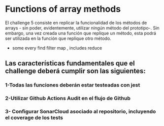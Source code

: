 # Functions of array methods

El challenge 5 consiste en replicar la funcionalidad de los métodos de arrays - sin poder, evidentemente, utilizar ningún método del prototipo-. Sin embargo, una vez creada una función que replique un método, esta podrá ser utilizada en la función que replique otro método.

-   some every find filter map , includes reduce

## Las características fundamentales que el challenge deberá cumplir son las siguientes:

### 1-Todas las funciones deberán estar testeadas con jest

### 2-Utilizar Github Actions Audit en el flujo de Github

### 3- Configurar SonarCloud asociado al repositorio, incluyendo el coverage de los tests
